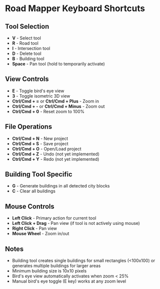 # Road Mapper Keyboard Shortcuts

## Tool Selection
- **V** - Select tool
- **R** - Road tool
- **I** - Intersection tool
- **D** - Delete tool
- **B** - Building tool
- **Space** - Pan tool (hold to temporarily activate)

## View Controls
- **E** - Toggle bird's eye view
- **3** - Toggle isometric 3D view
- **Ctrl/Cmd + =** or **Ctrl/Cmd + Plus** - Zoom in
- **Ctrl/Cmd + -** or **Ctrl/Cmd + Minus** - Zoom out
- **Ctrl/Cmd + 0** - Reset zoom to 100%

## File Operations
- **Ctrl/Cmd + N** - New project
- **Ctrl/Cmd + S** - Save project
- **Ctrl/Cmd + O** - Open/Load project
- **Ctrl/Cmd + Z** - Undo (not yet implemented)
- **Ctrl/Cmd + Y** - Redo (not yet implemented)

## Building Tool Specific
- **G** - Generate buildings in all detected city blocks
- **C** - Clear all buildings

## Mouse Controls
- **Left Click** - Primary action for current tool
- **Left Click + Drag** - Pan view (if tool is not actively using mouse)
- **Right Click** - Pan view
- **Mouse Wheel** - Zoom in/out

## Notes
- Building tool creates single buildings for small rectangles (<100x100) or generates multiple buildings for larger areas
- Minimum building size is 10x10 pixels
- Bird's eye view automatically activates when zoom < 25%
- Manual bird's eye toggle (E key) works at any zoom level